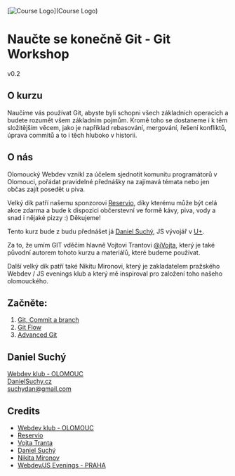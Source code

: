 [![Course Logo](https://raw.githubusercontent.com/Nodonisko/git-workshop/master/logo.jpg)](Course Logo)
# Naučte se konečně Git - Git Workshop
v0.2

## O kurzu
Naučíme vás používat Git, abyste byli schopni všech základních operacích a budete rozumět všem základním pojmům.
Kromě toho se dostaneme i k těm složitějším věcem, jako je například rebasování, mergování, řešení konfliktů, úprava commitů
a to i těch hluboko v historii.

## O nás
Olomoucký Webdev vznikl za účelem sjednotit komunitu programátorů v Olomouci, pořádat pravidelné přednášky na zajímavá témata nebo 
jen občas zajít posedět u piva.

Velký dík patří našemu sponzorovi [Reservio](https://www.reservio.com/cs/), díky kterému může být celá akce zdarma a
bude k dispozici občerstevní ve formě kávy, piva, vody a snad i nějaké pizzy :) Děkujeme!

Tento kurz bude z budu přednášet já [Daniel Suchý](https://danielsuchy.cz/), JS vývojář v [U+](https://u.plus/).

Za to, že umím GIT vděčím hlavně Vojtovi Trantovi [@iVojta](https://twitter.com/ivojta), který je také 
původní autorem tohoto kurzu a materiálů, které budeme používat.

Další velký dík patří také Nikitu Mironovi, který je zakladatelem pražského Webdev / JS evenings klub a který mě inspiroval pro založení
toho našeho olomouckého.

## Začněte:
1. [Git, Commit a branch](./commit-branch.md)
2. [Git Flow](./git-flow.md)
3. [Advanced Git](./advanced.md)


## Daniel Suchý
[Webdev klub - OLOMOUC](https://www.facebook.com/groups/1874049622825379/) <br />
[DanielSuchy.cz](https://danielsuchy.cz) <br />
[suchydan@gmail.com](suchydan@gmail.com) <br />

## Credits
- [Webdev klub - OLOMOUC](https://www.facebook.com/groups/1874049622825379/)
- [Reservio](https://www.reservio.com/cs/)
- [Vojta Tranta](https://twitter.com/ivojta)
- [Daniel Suchý](https://danielsuchy.cz/)
- [Nikita Mironov](https://www.facebook.com/why7e?fref=hovercard)
- [Webdev/JS Evenings - PRAHA](https://www.facebook.com/groups/webdevjs/?fref=ts)<br />